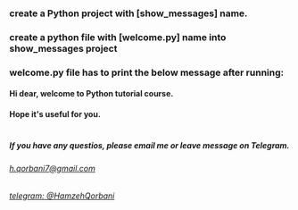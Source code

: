 ### create a Python project with [show_messages] name.
### create a python file with [welcome.py] name into show_messages project
### welcome.py file has to print the below message after running:
#### Hi dear, welcome to Python tutorial course.
#### Hope it's useful for you.

#
#####  If you have any questios, please email me or leave message on Telegram.

###### [h.qorbani7@gmail.com](mailto:h.qorbani7@gmail.com)
###### [telegram: @HamzehQorbani](https://t.me/HamzehQorbani)